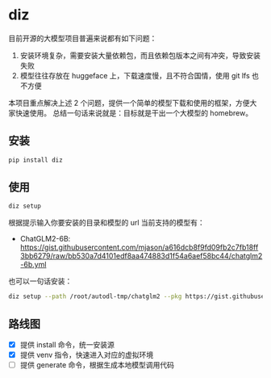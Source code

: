 # diz

目前开源的大模型项目普遍来说都有如下问题：
1. 安装环境复杂，需要安装大量依赖包，而且依赖包版本之间有冲突，导致安装失败
2. 模型往往存放在 huggeface 上，下载速度慢，且不符合国情，使用 git lfs 也不方便

本项目重点解决上述 2 个问题，提供一个简单的模型下载和使用的框架，方便大家快速使用。
总结一句话来说就是：目标就是干出一个大模型的 homebrew。

## 安装

```bash
pip install diz
```

## 使用

```bash
diz setup
```
根据提示输入你要安装的目录和模型的 url
当前支持的模型有：
- ChatGLM2-6B: https://gist.githubusercontent.com/mjason/a616dcb8f9fd09fb2c7fb18ff3bb6279/raw/bb530a7d4101edf8aa474883d1f54a6aef58bc44/chatglm2-6b.yml

也可以一句话安装：
```bash
diz setup --path /root/autodl-tmp/chatglm2 --pkg https://gist.githubusercontent.com/mjason/a616dcb8f9fd09fb2c7fb18ff3bb6279/raw/bb530a7d4101edf8aa474883d1f54a6aef58bc44/chatglm2-6b.yml
```

## 路线图
- [x] 提供 install 命令，统一安装源
- [x] 提供 venv 指令，快速进入对应的虚拟环境
- [ ] 提供 generate 命令，根据生成本地模型调用代码